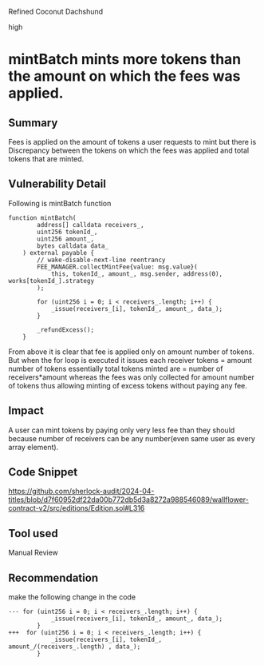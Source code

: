 Refined Coconut Dachshund

high

# mintBatch mints more tokens than the amount on which the fees was applied.

## Summary
Fees is applied on the amount of tokens a user requests to mint but there is Discrepancy between the tokens on which the fees was applied and total tokens that are minted.

## Vulnerability Detail
Following is mintBatch function 
```solidity
function mintBatch(
        address[] calldata receivers_,
        uint256 tokenId_,
        uint256 amount_,
        bytes calldata data_
    ) external payable {
        // wake-disable-next-line reentrancy
        FEE_MANAGER.collectMintFee{value: msg.value}(
            this, tokenId_, amount_, msg.sender, address(0), works[tokenId_].strategy
        );

        for (uint256 i = 0; i < receivers_.length; i++) {
            _issue(receivers_[i], tokenId_, amount_, data_);
        }

        _refundExcess();
    }
```
From above it is clear that fee is applied only on amount number of tokens.
But when the for loop is executed it issues each receiver tokens = amount number of tokens essentially total tokens minted are = number of receivers*amount whereas the fees was only collected for amount number of tokens thus allowing minting of excess tokens without paying any fee.
## Impact
A user can mint tokens by paying only very less fee than they should because number of receivers can be any number(even same user as every array element).
## Code Snippet
https://github.com/sherlock-audit/2024-04-titles/blob/d7f60952df22da00b772db5d3a8272a988546089/wallflower-contract-v2/src/editions/Edition.sol#L316
## Tool used

Manual Review

## Recommendation
make the following change in the code
```solidity
--- for (uint256 i = 0; i < receivers_.length; i++) {
            _issue(receivers_[i], tokenId_, amount_, data_);
        }
+++  for (uint256 i = 0; i < receivers_.length; i++) {
            _issue(receivers_[i], tokenId_, amount_/(receivers_.length) , data_);
        }
```